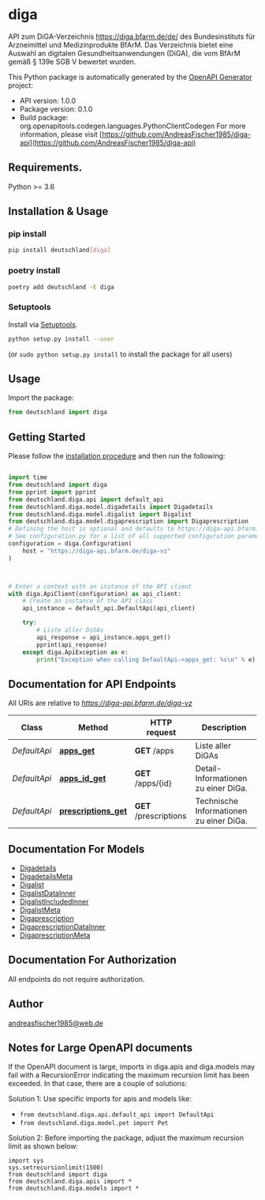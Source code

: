 # diga
API zum DiGA-Verzeichnis https://diga.bfarm.de/de/ des Bundesinstituts für Arzneimittel und Medizinprodukte BfArM. Das Verzeichnis bietet eine Auswahl an digitalen Gesundheitsanwendungen (DiGA), die vom BfArM gemäß § 139e SGB V bewertet wurden.

This Python package is automatically generated by the [OpenAPI Generator](https://openapi-generator.tech) project:

- API version: 1.0.0
- Package version: 0.1.0
- Build package: org.openapitools.codegen.languages.PythonClientCodegen
For more information, please visit [https://github.com/AndreasFischer1985/diga-api](https://github.com/AndreasFischer1985/diga-api)

## Requirements.

Python >= 3.6

## Installation & Usage
### pip install

```sh
pip install deutschland[diga]
```

### poetry install

```sh
poetry add deutschland -E diga
```

### Setuptools

Install via [Setuptools](http://pypi.python.org/pypi/setuptools).

```sh
python setup.py install --user
```
(or `sudo python setup.py install` to install the package for all users)

## Usage

Import the package:
```python
from deutschland import diga
```

## Getting Started

Please follow the [installation procedure](#installation--usage) and then run the following:

```python

import time
from deutschland import diga
from pprint import pprint
from deutschland.diga.api import default_api
from deutschland.diga.model.digadetails import Digadetails
from deutschland.diga.model.digalist import Digalist
from deutschland.diga.model.digaprescription import Digaprescription
# Defining the host is optional and defaults to https://diga-api.bfarm.de/diga-vz
# See configuration.py for a list of all supported configuration parameters.
configuration = diga.Configuration(
    host = "https://diga-api.bfarm.de/diga-vz"
)



# Enter a context with an instance of the API client
with diga.ApiClient(configuration) as api_client:
    # Create an instance of the API class
    api_instance = default_api.DefaultApi(api_client)

    try:
        # Liste aller DiGAs
        api_response = api_instance.apps_get()
        pprint(api_response)
    except diga.ApiException as e:
        print("Exception when calling DefaultApi->apps_get: %s\n" % e)
```

## Documentation for API Endpoints

All URIs are relative to *https://diga-api.bfarm.de/diga-vz*

Class | Method | HTTP request | Description
------------ | ------------- | ------------- | -------------
*DefaultApi* | [**apps_get**](docs/DefaultApi.md#apps_get) | **GET** /apps | Liste aller DiGAs
*DefaultApi* | [**apps_id_get**](docs/DefaultApi.md#apps_id_get) | **GET** /apps/{id} | Detail-Informationen zu einer DiGa.
*DefaultApi* | [**prescriptions_get**](docs/DefaultApi.md#prescriptions_get) | **GET** /prescriptions | Technische Informationen zu einer DiGa.


## Documentation For Models

 - [Digadetails](docs/Digadetails.md)
 - [DigadetailsMeta](docs/DigadetailsMeta.md)
 - [Digalist](docs/Digalist.md)
 - [DigalistDataInner](docs/DigalistDataInner.md)
 - [DigalistIncludedInner](docs/DigalistIncludedInner.md)
 - [DigalistMeta](docs/DigalistMeta.md)
 - [Digaprescription](docs/Digaprescription.md)
 - [DigaprescriptionDataInner](docs/DigaprescriptionDataInner.md)
 - [DigaprescriptionMeta](docs/DigaprescriptionMeta.md)


## Documentation For Authorization

 All endpoints do not require authorization.

## Author

andreasfischer1985@web.de


## Notes for Large OpenAPI documents
If the OpenAPI document is large, imports in diga.apis and diga.models may fail with a
RecursionError indicating the maximum recursion limit has been exceeded. In that case, there are a couple of solutions:

Solution 1:
Use specific imports for apis and models like:
- `from deutschland.diga.api.default_api import DefaultApi`
- `from deutschland.diga.model.pet import Pet`

Solution 2:
Before importing the package, adjust the maximum recursion limit as shown below:
```
import sys
sys.setrecursionlimit(1500)
from deutschland import diga
from deutschland.diga.apis import *
from deutschland.diga.models import *
```

